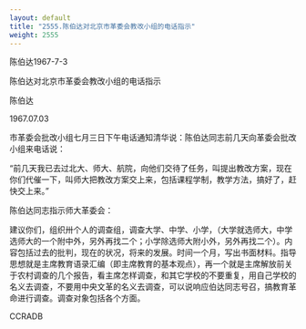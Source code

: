 ```yaml
---
layout: default
title: "2555.陈伯达对北京市革委会教改小组的电话指示"
weight: 2555
---
```


陈伯达1967-7-3

陈伯达对北京市革委会教改小组的电话指示

陈伯达

1967.07.03

市革委会批改小组七月三日下午电话通知清华说：陈伯达同志前几天向革委会批改小组来电话说：

“前几天我已去过北大、师大、航院，向他们交待了任务，叫提出教改方案，现在你们代催一下，叫师大把教改方案交上来，包括课程学制，教学方法，搞好了，赶快交上来。”

陈伯达同志指示师大革委会：

建议你们，组织卅个人的调查组，调查大学、中学、小学，（大学就选师大，中学选师大的一个附中外，另外再找二个；小学除选师大附小外，另外再找二个）。内容包括过去的批判，现在的状况，将来的发展。时间一个月，写出书面材料。指导思想就是主席教育语录汇编（即主席教育的基本观点），再一个就是主席解放前关于农村调查的几个报告，看主席怎样调查，和其它学校的不要重复，用自己学校的名义去调查，不要用中央文革的名义去调查，可以说响应伯达同志号召，搞教育革命进行调查。调查对象包括各个方面。

CCRADB

